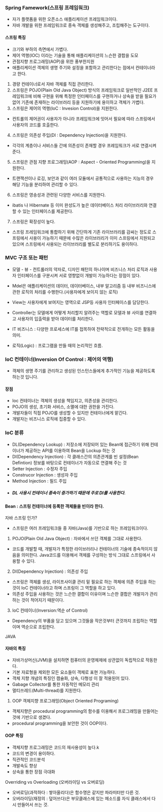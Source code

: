 ### Spring Famework(스프링 프레임워크)
- 자가 플랫폼을 위한 오픈소스 애플리케이션 프레임워크이다.
- 자바 개발을 위한 프레임워크로 종속 객체를 생성해주고, 조립해주는 도구이다.

#### 스프링 특징
- 크기와 부하의 측면에서 가볍다.
- 제어 역행(IOC) 이라는 기술을 통해 애플리케이션의 느슨한 결합을 도모
- 관점지향 프로그래밍(AOP)을 위한 풍부한지원
- 애플리케이션 객체의 생명 주기와 설정을 포함하고 관리한다는 점에서 컨테이너라고 한다.
1. 경량 컨테이너로서 자바 객체를 직접 관리한다.
2. 스프링은 POJO(Plain Old Java Object) 방식의 프레임워크로 일반적인 J2EE 프레임워크에 비해 구현을 위해 특정한 인터페이스를 구현하거나 상속을 받을 필요가 없어 기존에 존재하는 라이브러리 등을 지원하기에 용이하고 객체가 가볍다.
3. 스프링은 제어의 역행(IoC : Invesion Control)을 지원한다.
- 컨트롤의 제어권이 사용자가 아니라 프레임워크에 잇어서 필요에 따라 스프링에서 사용자의 코드를 호출한다.
4. 스프링은 의존성 주입(DI : Dependency Injection)을 지원한다.
- 각각의 계층이나 서비스들 간에 의존성이 존재할 경우 프레임워크가 서로 연결시켜준다.
5. 스프링은 관점 지향 프로그래밍(AOP : Aspect - Oriented Programming)을 지원한다.
- 트랜잭션이나 로깅, 보안과 같이 여러 모듈에서 공통적으로 사용하는 지능의 경우 해당 기능을 분리하여 관리할 수 있다.
6. 스프링은 영송성과 관련된 다양한 서비스를 지원한다.
- ibatis 나 Hibernate 등 이미 완성도가 높은 데이터베이스 처리 라이브러리와 연결할 수 있는 인터페이스를 제공한다.
7. 스프링은 확장성이 높다.
- 스프링 프레임워크에 통합하기 위해 간단하게 기존 라이브러리를 감싸는 정도로 스프링에서 사용이 가능하기 때문에 수많은 라이브러리가 이미 스프링에서 지원되고 있으며 스프링에서 사용되는 라이브러리를 별도로 분리하기도 용이하다.


### MVC 구조 또는 패턴
- 모델 - 뷰 - 컨트롤러의 약자로, 디자인 패턴의 하나이며 비즈니스 처리 로직과 사용자 인터페이스를 구분시켜 서로 영향없이 개발이 가능하다는 장점이 있다.<br>
- Mdel은 애플리케이션의 데이터, 데이터베이스, 내부 알고리즘 등 내부 비즈니스에 관한 로직의 처리를 수행한다.(사용자에게 보이지 않는 로직)
- View는 사용자에게 보여지는 영역으로 JSP등 사용자 인터페이스를 담당한다.
- Controller는 모델에게 어떻게 처리할지 알려주는 역할로 모델과 뷰 사이를 연결하고 사용자의 입출력을 받아 데이터를 처리한다.

- IT 비즈니스 : 다양한 프로세스에 IT를 접목하여 전략적으로 전개하는 모든 활동을 의미.
- 로직(Logic) : 프로그램을 만들 때의 논리적인 흐름.


### IoC 컨테이너(Inversion Of Control : 제어의 역행)
- 객체의 생명 주기를 관리하고 생성된 인스턴스들에게 추가적인 기능을 제공하도록 하는것 입니다.

#### 장점
- Ioc 컨테이너는 객체의 생성을 책임지고, 의존성을 관리한다.
- POJO의 생성, 초기화 서비스, 소멸에 대한 권한을 가진다.
- 개발자들이 직접 POJO를 생성할 수 있지만 컨테이너에게 맡긴다.
- 개발자는 비즈니스 로직에 집중할 수 있다.

### IoC 분류 
- DL(Dependency Lookup) : 저장소에 저장되어 있는 Bean에 접근하기 위해 컨테이너가 제공하는 API를 이용하여 Bean을 Lockup 하는 것
- DI(Dependency Injection) : 각 클래스간의 의존관계를 빈 설정(Bean Defintion) 정보를 바탕으로 컨테이너가 자동으로 연결해 주는 것
- Setter Injection : 수정자 주입
- Construcor Injection : 생성자 주입
- Method Injection : 필드 주입
- ##### DL 사용시 컨테이너 종속이 증가하기 때문에 주로 DI를 사용한다.

#### Bean : 스프링 컨테이너에 등록한 객체들을 빈이라 한다.


자바 스프링 인가?
- 스프링은 여러 프레임워크들 중 자바(Java)를 기반으로 하는 프레임워크이다.

1. POJO(Plain Old Java Object) : 자바에서 쓰던 객체를 그대로 사용한다.
- 코드를 개발할 때, 개발자가 특정한 라이브러리나 컨테이너의 기술에 종속적이지 않음을 의미한다. Java코드를 이용해서 객체를 구성하는 방식 그대로 스프링에서 사용할 수 있다.

2. DI(Dependency Injection) : 의존성 주입
- 스프링은 객체를 생성, 라이프사이클 관리 밑 필요로 하는 객체에 의존 주입을 하는 것이 IoC 컨테이너라고 하며 스프링이 그 역할을 하고 있다.
- 의존성 주입을 사용하는 것은 느슨한 결합이 이유이며 느슨한 결합은 개발자가 관리하는 것이 적어지기 때문이다.

3. IoC 컨테이너(Inversion:역순 of Control)
-  Dependency의 부품을 담고 있으며 그것들을 작은것부터 큰것까지 조립하는 역할이며 역순으로 조립한다.

JAVA
#### 자바의 특징
- 자바가상머신(JVM)을 설치하면 컴퓨터의 운영체제에 상관없이 독립적으로 작동한다.
- 기본 자료형을 제외한 모든 요소들이 객체로 표현 가능하다.
- 객체 지향 개념의 특징인 캠슐화, 상속, 다형성 이 잘 적용된어 있다.
- Gabage Collector를 통한 자동적인 메모리 관리
- 멀티쓰레드(Multi-thread)를 지원한다.

1. OOP 객체지향 프로그래밍(Object Oriented Programing)
- 객체지향은 procedural programming의 함수를 이용해서 프로그래밍을 만들어는 것에 기반으로 생겼다.
- procedural programming을 보안한 것이 OOP이다.

#### OOP 특징
- 객체지향 프로그래밍은 코드의 재사용성이 높다.k
- 코드의 변경이 용이하다.
- 직관적인 코드분석
- 개발속도 향상
- 상속을 통한 장점 극대화

 Overriding vs Overloading (오버라이딩 vs 오버로딩)
- 오버로딩(과적하다 : 쌓아올리다)은 함수명은 같지만 파라미터만 다른 것.
- 오버라이딩(재정의 : 덮어쓰다)은 부모클래스에 있는 메소드를 자식 클래스에서 다시 만들어서 쓰는 것.
